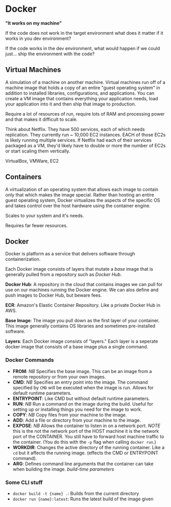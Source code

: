 # Docker

**"It works on my machine"**

If the code does not work in the target environment what does it matter if it works in you dev environment?

If the code works in the dev environment, what would happen if we could just... ship the environment with the code?

## Virtual Machines

A simulation of a machine on another machine. Virtual machines run off of a machine image that holds a copy of an entire "guest operating system" in addition to installed libraries, configurations, and applications. You can create a VM image that contains everything your application needs, load your application into it and then ship that image to production.

Require a lot of resources of run, require lots of RAM and processing power and that makes it difficult to scale.

Think about Netflix. They have 500 services, each of which needs replication. They currently run ~ 10,000 EC2 instances. EACH of those EC2s is likely running multiple services. If Netflix had each of their services packaged as a VM, they'd likely have to double or more the number of EC2s or start scaling them vertically.

VirtualBox, VMWare, EC2

## Containers

A virtualization of an operating system that allows each image to contain only that which makes the image special. Rather than hosting an entire guest operating system, Docker virtualizes the aspects of the specific OS and takes control over the host hardware using the container engine.

Scales to your system and it's needs.

Requires far fewer resources.

## Docker

Docker is platform as a service that delivers software through containerization.

Each Docker image consists of layers that mutate a *base* image that is generally pulled from a repository such as *Docker Hub*.

**Docker Hub**: A repository in the cloud that contains images we can pull for use on our machines running the Docker engine. We can alos define and push images to Docker Hub, but beware fees.

**ECR**: Amazon's Elastic Container Repository. Like a private Docker Hub in AWS.

**Base Image**: The image you pull down as the first layer of your container. This image generally contains OS libraries and sometimes pre-installed software.

**Layers**: Each Docker image consists of "layers." Each layer is a seperate docker image that consists of a base image plus a single command.

### Docker Commands

* **FROM**: *NB* Specifies the base image. This can be an image from a remote repository or from your own images.
* **CMD**: *NB* Specifies an entry point into the image. The command specified by `CMD` will be executed when the image is run. Allows for default runtime parameters.
* **ENTRYPOINT**: Like CMD but without default runtime parameters.
* **RUN**: *NB* Run a command on the image during the build. Useful for setting up or installing things you need for the image to work.
* **COPY**: *NB* Copy files from your machine to the image.
* **ADD**: Add a file or directory from your machine to the image.
* **EXPOSE**: *NB* Allows the container to listen in on a network port. *NOTE* this is the not the network port of the HOST machine it is the network port of the CONTAINER. You still have to forward host machine traffic to the container. (You do this with the `-p` flag when calling `docker run`.)
* **WORKDIR**: Changes the active directory of the running container. Like a `cd` but it affects the running image. (effects the CMD or ENTRYPOINT command).
* **ARG**: Defines command line arguments that the container can take when building the image. *build-time parameters*



### Some CLI stuff
* `docker build -t {name} .`: Builds from the current directory
* `docker run {name}:latest`: Runs the latest build of the image given 